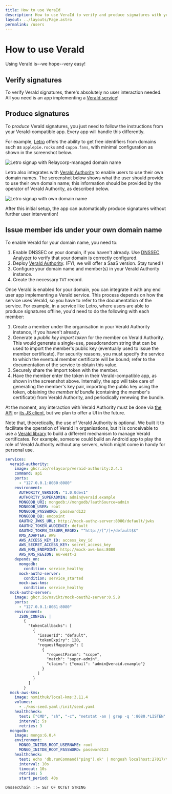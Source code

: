 ```yaml
---
title: How to use VeraId
description: How to use VeraId to verify and produce signatures with your own domain name
layout: ../layouts/Page.astro
permalink: /users
---
```


# How to use VeraId

Using VeraId is--we hope--very easy!

## Verify signatures

To verify VeraId signatures, there's absolutely no user interaction needed.
All you need is an app implementing a [VeraId service](/services)!

## Produce signatures

To _produce_ VeraId signatures,
you just need to follow the instructions from your VeraId-compatible app.
Every app will handle this differently.

For example,
[Letro](https://letro.app/en/) offers the ability to get free identifiers from domains such as `applepie.rocks` and `cuppa.fans`,
with minimal configuration as shown in the screenshot below.

![Letro signup with Relaycorp-managed domain name](../assets/images/usage/letro-free-account.png)

Letro also integrates with [VeraId Authority](https://docs.relaycorp.tech/veraid-authority/) to enable users to use their own domain names.
The screenshot below shows what the user should provide to use their own domain name;
this information should be provided by the operator of VeraId Authority, as described below.

![Letro signup with own domain name](../assets/images/usage/letro-own-domain.png)

After this initial setup,
the app can automatically produce signatures without further user intervention!

## Issue member ids under your own domain name

To enable VeraId for your domain name, you need to:

1. Enable DNSSEC on your domain, if you haven't already. Use [DNSSEC Analyzer](https://dnssec-analyzer.verisignlabs.com/) to verify that your domain is correctly configured.
2. Deploy [VeraId Authority](https://docs.relaycorp.tech/veraid-authority/). (FYI, we will offer a SaaS version. Stay tuned!)
3. Configure your domain name and member(s) in your VeraId Authority instance.
4. Create the necessary `TXT` record.

Once VeraId is enabled for your domain,
you can integrate it with any end user app implementing a VeraId service.
This process depends on how the service uses VeraId,
so you have to refer to the documentation of the service.
For example,
in a service like Letro,
where users are able to produce signatures offline,
you'd need to do the following with each member:

1. Create a member under the organisation in your VeraId Authority instance, if you haven't already.
2. Generate a _public key import token_ for the member on VeraId Authority. This would generate a single-use, pseudorandom string that can be used to import the member's public key (eventually used to issue the member certificate). For security reasons, you must specify the service to which the eventual member certificate will be bound; refer to the documentation of the service to obtain this value.
3. Securely share the import token with the member.
4. Have the member enter the token in their VeraId-compatible app, as shown in the screenshot above. Internally, the app will take care of generating the member's key pair, importing the public key using the token, obtaining the _member id bundle_ (containing the member's certificate) from VeraId Authority, and periodically renewing the bundle.

At the moment, any interaction with VeraId Authority must be done via [the API](https://docs.relaycorp.tech/veraid-authority/api) or [its JS client](https://docs.relaycorp.tech/veraid-authority-js/), but we plan to offer a UI in the future.

Note that, theoretically, the use of VeraId Authority is optional.
We built it to facilitate the operation of VeraId in organisations,
but it is conceivable to use a [VeraId library](/overview#core-libraries) to build a different mechanism to manage VeraId certificates.
For example,
someone could build an Android app to play the role of VeraId Authority without any servers,
which might come in handy for personal use.

```yaml
services:
  veraid-authority:
    image: ghcr.io/relaycorp/veraid-authority:2.4.1
    command: api
    ports:
      - "127.0.0.1:8080:8080"
    environment:
      AUTHORITY_VERSION: "1.0.0dev1"
      AUTHORITY_SUPERADMIN: admin@veraid.example
      MONGODB_URI: mongodb://mongodb/?authSource=admin
      MONGODB_USER: root
      MONGODB_PASSWORD: password123
      MONGODB_DB: endpoint
      OAUTH2_JWKS_URL: http://mock-authz-server:8080/default/jwks
      OAUTH2_TOKEN_AUDIENCE: default
      OAUTH2_TOKEN_ISSUER_REGEX: "^http://[^/]+/default$$"
      KMS_ADAPTER: AWS
      AWS_ACCESS_KEY_ID: access_key_id
      AWS_SECRET_ACCESS_KEY: secret_access_key
      AWS_KMS_ENDPOINT: http://mock-aws-kms:8080
      AWS_KMS_REGION: eu-west-2
    depends_on:
      mongodb:
        condition: service_healthy
      mock-authz-server:
        condition: service_started
      mock-aws-kms:
        condition: service_healthy
  mock-authz-server:
    image: ghcr.io/navikt/mock-oauth2-server:0.5.8
    ports:
      - "127.0.0.1:8081:8080"
    environment:
      JSON_CONFIG: |
        {
          "tokenCallbacks": [
            {
              "issuerId": "default",
              "tokenExpiry": 120,
              "requestMappings": [
                {
                  "requestParam": "scope",
                  "match": "super-admin",
                  "claims": {"email": "admin@veraid.example"}
                }
              ]
            }
          ]
        }
  mock-aws-kms:
    image: nsmithuk/local-kms:3.11.4
    volumes:
      - ./kms-seed.yaml:/init/seed.yaml
    healthcheck:
      test: ["CMD", "sh", "-c", "netstat -an | grep -q ':8080.*LISTEN' || nc -z localhost 8080"]
      interval: 5s
      retries: 3
  mongodb:
    image: mongo:6.0.4
    environment:
      MONGO_INITDB_ROOT_USERNAME: root
      MONGO_INITDB_ROOT_PASSWORD: password123
    healthcheck:
      test: echo 'db.runCommand("ping").ok' | mongosh localhost:27017/test --quiet
      interval: 10s
      timeout: 10s
      retries: 5
      start_period: 40s
```

```
DnssecChain ::= SET OF OCTET STRING
```
